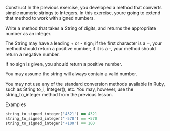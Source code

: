 Construct
In the previous exercise, you developed a method that converts 
simple numeric strings to Integers. In this exercise, youre going to extend 
that method to work with signed numbers.

Write a method that takes a String of digits, and returns the 
appropriate number as an integer. 

The String may have a leading + or - sign; if the first character is a +, 
your method should return a positive number; 
if it is a -, your method should return a negative number. 

If no sign is given, you should return a positive number.

You may assume the string will always contain a valid number.

You may not use any of the standard conversion methods available in Ruby, 
such as String to_i, Integer(), etc. You may, however, use the 
string_to_integer method from the previous lesson.

Examples
```ruby
string_to_signed_integer('4321') == 4321
string_to_signed_integer('-570') == -570
string_to_signed_integer('+100') == 100
```